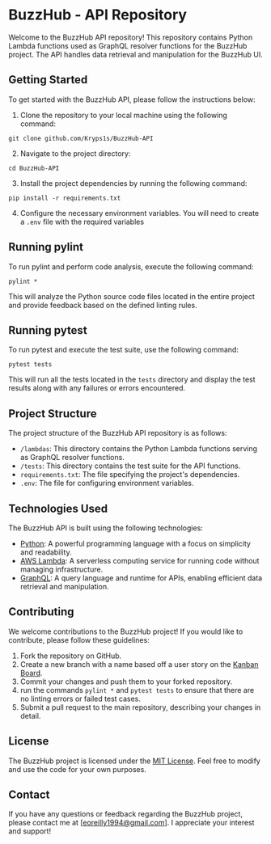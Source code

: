 # BuzzHub - API Repository

Welcome to the BuzzHub API repository! This repository contains Python Lambda functions used as GraphQL resolver functions for the BuzzHub project. The API handles data retrieval and manipulation for the BuzzHub UI.

## Getting Started

To get started with the BuzzHub API, please follow the instructions below:

1. Clone the repository to your local machine using the following command:

`git clone github.com/Kryps1s/BuzzHub-API`

2. Navigate to the project directory:

`cd BuzzHub-API`

3. Install the project dependencies by running the following command:

`pip install -r requirements.txt`

4. Configure the necessary environment variables. You will need to create a `.env` file with the required variables

## Running pylint

To run pylint and perform code analysis, execute the following command:

`pylint *`

This will analyze the Python source code files located in the entire project and provide feedback based on the defined linting rules.

## Running pytest

To run pytest and execute the test suite, use the following command:

`pytest tests`

This will run all the tests located in the `tests` directory and display the test results along with any failures or errors encountered.

## Project Structure

The project structure of the BuzzHub API repository is as follows:

- `/lambdas`: This directory contains the Python Lambda functions serving as GraphQL resolver functions.
- `/tests`: This directory contains the test suite for the API functions.
- `requirements.txt`: The file specifying the project's dependencies.
- `.env`: The file for configuring environment variables.

## Technologies Used

The BuzzHub API is built using the following technologies:

- [Python](https://www.python.org/): A powerful programming language with a focus on simplicity and readability.
- [AWS Lambda](https://aws.amazon.com/lambda/): A serverless computing service for running code without managing infrastructure.
- [GraphQL](https://graphql.org/): A query language and runtime for APIs, enabling efficient data retrieval and manipulation.


## Contributing

We welcome contributions to the BuzzHub project! If you would like to contribute, please follow these guidelines:

1. Fork the repository on GitHub.
2. Create a new branch with a name based off a user story on the [Kanban Board](https://tree.taiga.io/project/kryps1s-bee/kanban).
3. Commit your changes and push them to your forked repository.
4. run the commands `pylint *` and `pytest tests` to ensure that there are no linting errors or failed test cases.
5. Submit a pull request to the main repository, describing your changes in detail.

## License

The BuzzHub project is licensed under the [MIT License](LICENSE). Feel free to modify and use the code for your own purposes.

## Contact

If you have any questions or feedback regarding the BuzzHub project, please contact me at [eoreilly1994@gmail.com]. I appreciate your interest and support!

